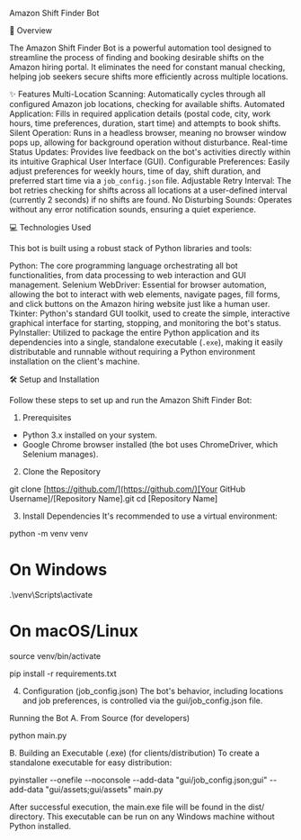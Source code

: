 Amazon Shift Finder Bot

🚀 Overview

The Amazon Shift Finder Bot is a powerful automation tool designed to streamline the process of finding and booking desirable shifts on the Amazon hiring portal. It eliminates the need for constant manual checking, helping job seekers secure shifts more efficiently across multiple locations.

✨ Features
Multi-Location Scanning: Automatically cycles through all configured Amazon job locations, checking for available shifts.
Automated Application: Fills in required application details (postal code, city, work hours, time preferences, duration, start time) and attempts to book shifts.
Silent Operation: Runs in a headless browser, meaning no browser window pops up, allowing for background operation without disturbance.
Real-time Status Updates: Provides live feedback on the bot's activities directly within its intuitive Graphical User Interface (GUI).
Configurable Preferences: Easily adjust preferences for weekly hours, time of day, shift duration, and preferred start time via a `job_config.json` file.
Adjustable Retry Interval: The bot retries checking for shifts across all locations at a user-defined interval (currently 2 seconds) if no shifts are found.
No Disturbing Sounds: Operates without any error notification sounds, ensuring a quiet experience.

💻 Technologies Used

This bot is built using a robust stack of Python libraries and tools:

Python: The core programming language orchestrating all bot functionalities, from data processing to web interaction and GUI management.
Selenium WebDriver: Essential for browser automation, allowing the bot to interact with web elements, navigate pages, fill forms, and click buttons on the Amazon hiring website just like a human user.
Tkinter: Python's standard GUI toolkit, used to create the simple, interactive graphical interface for starting, stopping, and monitoring the bot's status.
PyInstaller: Utilized to package the entire Python application and its dependencies into a single, standalone executable (`.exe`), making it easily distributable and runnable without requiring a Python environment installation on the client's machine.

🛠️ Setup and Installation

Follow these steps to set up and run the Amazon Shift Finder Bot:

1. Prerequisites

* Python 3.x installed on your system.
* Google Chrome browser installed (the bot uses ChromeDriver, which Selenium manages).

2. Clone the Repository

git clone [https://github.com/](https://github.com/)[Your GitHub Username]/[Repository Name].git
cd [Repository Name]

3. Install Dependencies
It's recommended to use a virtual environment:

python -m venv venv
# On Windows
.\venv\Scripts\activate
# On macOS/Linux
source venv/bin/activate

pip install -r requirements.txt

4. Configuration (job_config.json)
The bot's behavior, including locations and job preferences, is controlled via the gui/job_config.json file.

Running the Bot
A. From Source (for developers)

python main.py

B. Building an Executable (.exe) (for clients/distribution)
To create a standalone executable for easy distribution:

pyinstaller --onefile --noconsole --add-data "gui/job_config.json;gui" --add-data "gui/assets;gui/assets" main.py

After successful execution, the main.exe file will be found in the dist/ directory. This executable can be run on any Windows machine without Python installed.
